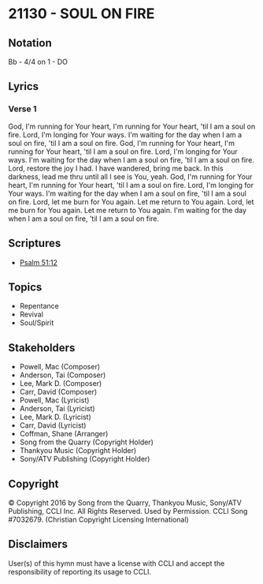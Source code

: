 # 21130 - SOUL ON FIRE

## Notation

Bb - 4/4 on 1 - DO

## Lyrics

### Verse 1

God, I'm running for Your heart, I'm running for Your heart, 'til I am a soul on fire. Lord, I'm longing for Your ways. I'm waiting for the day when I am a soul on fire, 'til I am a soul on fire. God, I'm running for Your heart, I'm running for Your heart, 'til I am a soul on fire. Lord, I'm longing for Your ways. I'm waiting for the day when I am a soul on fire, 'til I am a soul on fire. Lord, restore the joy I had. I have wandered, bring me back. In this darkness, lead me thru until all I see is You, yeah. God, I'm running for Your heart, I'm running for Your heart, 'til I am a soul on fire. Lord, I'm longing for Your ways. I'm waiting for the day when I am a soul on fire, 'til I am a soul on fire. Lord, let me burn for You again. Let me return to You again. Lord, let me burn for You again. Let me return to You again. I'm waiting for the day when I am a soul on fire, 'til I am a soul on fire. 


## Scriptures

- [Psalm 51:12](https://www.biblegateway.com/passage/?search=Psalm%2051%3A12)

## Topics

- Repentance
- Revival
- Soul/Spirit

## Stakeholders

- Powell, Mac (Composer)
- Anderson, Tai (Composer)
- Lee, Mark D. (Composer)
- Carr, David (Composer)
- Powell, Mac (Lyricist)
- Anderson, Tai (Lyricist)
- Lee, Mark D. (Lyricist)
- Carr, David (Lyricist)
- Coffman, Shane (Arranger)
- Song from the Quarry (Copyright Holder)
- Thankyou Music (Copyright Holder)
- Sony/ATV Publishing (Copyright Holder)

## Copyright

© Copyright 2016 by Song from the Quarry, Thankyou Music, Sony/ATV Publishing, CCLI Inc. All Rights Reserved. Used by Permission. CCLI Song #7032679.
(Christian Copyright Licensing International)

## Disclaimers

User(s) of this hymn must have a license with CCLI and accept the responsibility of reporting its usage to CCLI.

